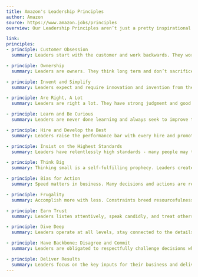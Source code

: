 ```yaml
---
title: Amazon's Leadership Principles
author: Amazon
source: https://www.amazon.jobs/principles
overview: Our Leadership Principles aren’t just a pretty inspirational wall hanging. These Principles work hard, just like we do. Amazonians use them, every day, whether they’re discussing ideas for new projects, deciding on the best solution for a customer’s problem, or interviewing candidates. It’s just one of the things that makes Amazon peculiar.

link:
principles:
- principle: Customer Obsession
  summary: Leaders start with the customer and work backwards. They work vigorously to earn and keep customer trust. Although leaders pay attention to competitors, they obsess over customers.

- principle: Ownership
  summary: Leaders are owners. They think long term and don’t sacrifice long-term value for short-term results. They act on behalf of the entire company, beyond just their own team. They never say “that’s not my job".&nbsp;

- principle: Invent and Simplify
  summary: Leaders expect and require innovation and invention from their teams and always find ways to simplify. They are externally aware, look for new ideas from everywhere, and are not limited by “not invented here". As we do new things, we accept that we may be misunderstood for long periods of time.

- principle: Are Right, A Lot
  summary: Leaders are right a lot. They have strong judgment and good instincts. They seek diverse perspectives and work to disconfirm their beliefs.

- principle: Learn and Be Curious
  summary: Leaders are never done learning and always seek to improve themselves. They are curious about new possibilities and act to explore them.

- principle: Hire and Develop the Best
  summary: Leaders raise the performance bar with every hire and promotion. They recognize exceptional talent, and willingly move them throughout the organization. Leaders develop leaders and take seriously their role in coaching others. We work on behalf of our people to invent mechanisms for development like Career Choice.

- principle: Insist on the Highest Standards
  summary: Leaders have relentlessly high standards - many people may think these standards are unreasonably high. Leaders are continually raising the bar and driving their teams to deliver high quality products, services and processes. Leaders ensure that defects do not get sent down the line and that problems are fixed so they stay fixed.

- principle: Think Big
  summary: Thinking small is a self-fulfilling prophecy. Leaders create and communicate a bold direction that inspires results. They think differently and look around corners for ways to serve customers.

- principle: Bias for Action
  summary: Speed matters in business. Many decisions and actions are reversible and do not need extensive study. We value calculated risk taking.

- principle: Frugality
  summary: Accomplish more with less. Constraints breed resourcefulness, self-sufficiency and invention. There are no extra points for growing headcount, budget size or fixed expense.

- principle: Earn Trust
  summary: Leaders listen attentively, speak candidly, and treat others respectfully. They are vocally self-critical, even when doing so is awkward or embarrassing.&nbsp;Leaders do not believe their or their team’s body odor smells of perfume. They benchmark themselves and their teams against the best.

- principle: Dive Deep
  summary: Leaders operate at all levels, stay connected to the details, audit frequently, and are skeptical when metrics and anecdote differ. No task is beneath them.

- principle: Have Backbone; Disagree and Commit
  summary: Leaders are obligated to respectfully challenge decisions when they disagree, even when doing so is uncomfortable or exhausting. Leaders have conviction and are tenacious. They do not compromise for the sake of social cohesion. Once a decision is determined, they commit wholly.

- principle: Deliver Results
  summary: Leaders focus on the key inputs for their business and deliver them with the right quality and in a timely fashion. Despite setbacks, they rise to the occasion and never settle.
---
```


